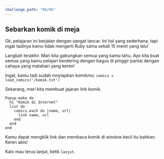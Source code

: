 ```yaml
---
challenge_path: "06/06"
---
```


## Sebarkan komik di meja

Ok, pelajaran ini berjalan dengan sangat lancar. Ini hal yang sederhana, tapi ingat tadinya kamu tidak mengerti Ruby sama sekali 15 menit yang lalu!

Langkah terakhir. Mari kita gabungkan semua yang kamu tahu. Ayo kita buat semua yang kamu pelajari berdering dengan bagus di pinggir pantai dengan cahaya yang matahari yang keren!

Ingat, kamu tadi sudah mnyiapkan komikmu:
`comics = load_comics('/komik.txt')`

Sekarang, mari kita membuat jajaran link komik.

```
Popup.make do 
  h1 "Komik di Internet"
  list do
    comics.each do |name, url|
      link name, url
    end
  end
end
```

Kamu dapat mengklik link dan membaca komik di window kecil itu bahkan. Keren abis!

Kalo mau terus lanjut, ketik `lanjut`.